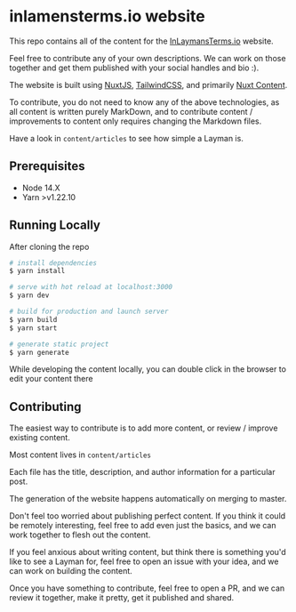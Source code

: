 # inlamensterms.io website

This repo contains all of the content for the [InLaymansTerms.io](inlaymansterms.io) website.

Feel free to contribute any of your own descriptions. 
We can work on those together and get them published with your social handles and bio :).

The website is built using [NuxtJS](https://nuxtjs.org/), [TailwindCSS](https://tailwindcss.com/), and primarily [Nuxt Content](https://content.nuxtjs.org/).

To contribute, you do not need to know any of the above technologies, 
as all content is written purely MarkDown,
and to contribute content / improvements to content only requires changing the Markdown files.

Have a look in `content/articles` to see how simple a Layman is. 

## Prerequisites

* Node 14.X
* Yarn >v1.22.10

## Running Locally

After cloning the repo

```bash
# install dependencies
$ yarn install

# serve with hot reload at localhost:3000
$ yarn dev

# build for production and launch server
$ yarn build
$ yarn start

# generate static project
$ yarn generate
```

While developing the content locally, you can double click in the browser to edit your content there

## Contributing

The easiest way to contribute is to add more content, or review / improve existing content.

Most content lives in `content/articles`

Each file has the title, description, and author information for a particular post.

The generation of the website happens automatically on merging to master. 

Don't feel too worried about publishing perfect content. If you think it could be remotely interesting, 
feel free to add even just the basics, and we can work together to flesh out the content.

If you feel anxious about writing content, but think there is something you'd like to see a Layman for, 
feel free to open an issue with your idea, and we can work on building the content.

Once you have something to contribute, feel free to open a PR, and we can review it together, 
make it pretty, get it published and shared.
